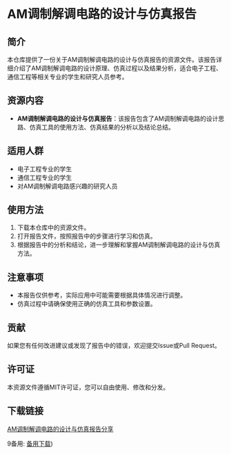  # AM调制解调电路的设计与仿真报告

 ## 简介
 本仓库提供了一份关于AM调制解调电路的设计与仿真报告的资源文件。该报告详细介绍了AM调制解调电路的设计原理、仿真过程以及结果分析，适合电子工程、通信工程等相关专业的学生和研究人员参考。

 ## 资源内容
 - **AM调制解调电路的设计与仿真报告**：该报告包含了AM调制解调电路的设计思路、仿真工具的使用方法、仿真结果的分析以及结论总结。

 ## 适用人群
 - 电子工程专业的学生
 - 通信工程专业的学生
 - 对AM调制解调电路感兴趣的研究人员

 ## 使用方法
 1. 下载本仓库中的资源文件。
 2. 打开报告文件，按照报告中的步骤进行学习和仿真。
 3. 根据报告中的分析和结论，进一步理解和掌握AM调制解调电路的设计与仿真方法。

 ## 注意事项
 - 本报告仅供参考，实际应用中可能需要根据具体情况进行调整。
 - 仿真过程中请确保使用正确的仿真工具和参数设置。

 ## 贡献
 如果您有任何改进建议或发现了报告中的错误，欢迎提交Issue或Pull Request。

 ## 许可证
 本资源文件遵循MIT许可证，您可以自由使用、修改和分发。

 ## 下载链接
 [AM调制解调电路的设计与仿真报告分享](https://pan.quark.cn/s/829349654a49) 

 9备用: [备用下载](https://pan.baidu.com/s/1lQW_Zo08wE4f6DfdDL8_2w?pwd=1234))

